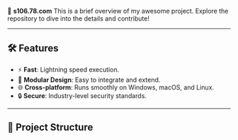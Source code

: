🚀 **s106.78.com** This is a brief overview of my awesome project. Explore the repository to dive into the details and contribute!

---

## 🛠️ Features
- ⚡ **Fast**: Lightning speed execution.
- 🧩 **Modular Design**: Easy to integrate and extend.
- 🌐 **Cross-platform**: Runs smoothly on Windows, macOS, and Linux.
- 🔒 **Secure**: Industry-level security standards.

---

## 📂 Project Structure
